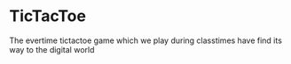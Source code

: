 # TicTacToe
The evertime tictactoe game which we play during classtimes have find its way to the digital world 

